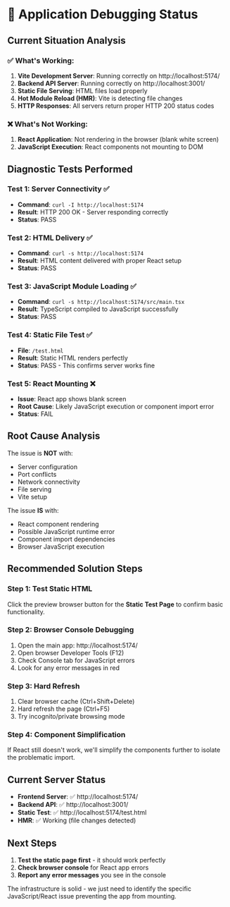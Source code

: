 # 🔧 Application Debugging Status

## Current Situation Analysis

### ✅ What's Working:
1. **Vite Development Server**: Running correctly on http://localhost:5174/
2. **Backend API Server**: Running correctly on http://localhost:3001/
3. **Static File Serving**: HTML files load properly
4. **Hot Module Reload (HMR)**: Vite is detecting file changes
5. **HTTP Responses**: All servers return proper HTTP 200 status codes

### ❌ What's Not Working:
1. **React Application**: Not rendering in the browser (blank white screen)
2. **JavaScript Execution**: React components not mounting to DOM

## Diagnostic Tests Performed

### Test 1: Server Connectivity ✅
- **Command**: `curl -I http://localhost:5174`
- **Result**: HTTP 200 OK - Server responding correctly
- **Status**: PASS

### Test 2: HTML Delivery ✅
- **Command**: `curl -s http://localhost:5174`
- **Result**: HTML content delivered with proper React setup
- **Status**: PASS

### Test 3: JavaScript Module Loading ✅
- **Command**: `curl -s http://localhost:5174/src/main.tsx`
- **Result**: TypeScript compiled to JavaScript successfully
- **Status**: PASS

### Test 4: Static File Test ✅
- **File**: `/test.html`
- **Result**: Static HTML renders perfectly
- **Status**: PASS - This confirms server works fine

### Test 5: React Mounting ❌
- **Issue**: React app shows blank screen
- **Root Cause**: Likely JavaScript execution or component import error
- **Status**: FAIL

## Root Cause Analysis

The issue is **NOT** with:
- Server configuration
- Port conflicts
- Network connectivity
- File serving
- Vite setup

The issue **IS** with:
- React component rendering
- Possible JavaScript runtime error
- Component import dependencies
- Browser JavaScript execution

## Recommended Solution Steps

### Step 1: Test Static HTML
Click the preview browser button for the **Static Test Page** to confirm basic functionality.

### Step 2: Browser Console Debugging
1. Open the main app: http://localhost:5174/
2. Open browser Developer Tools (F12)
3. Check Console tab for JavaScript errors
4. Look for any error messages in red

### Step 3: Hard Refresh
1. Clear browser cache (Ctrl+Shift+Delete)
2. Hard refresh the page (Ctrl+F5)
3. Try incognito/private browsing mode

### Step 4: Component Simplification
If React still doesn't work, we'll simplify the components further to isolate the problematic import.

## Current Server Status
- **Frontend Server**: ✅ http://localhost:5174/
- **Backend API**: ✅ http://localhost:3001/
- **Static Test**: ✅ http://localhost:5174/test.html
- **HMR**: ✅ Working (file changes detected)

## Next Steps
1. **Test the static page first** - it should work perfectly
2. **Check browser console** for React app errors
3. **Report any error messages** you see in the console

The infrastructure is solid - we just need to identify the specific JavaScript/React issue preventing the app from mounting.